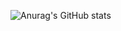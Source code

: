 ![Anurag's GitHub stats](https://github-readme-stats.vercel.app/api?username=kimjoowook&show_icons=true&theme=radical)
